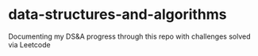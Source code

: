 # data-structures-and-algorithms
Documenting my DS&amp;A progress through this repo with challenges solved via Leetcode
